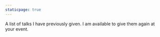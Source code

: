```yaml
---
staticpage: true
---
```


A list of talks I have previously given. I am available to give them again at your event.